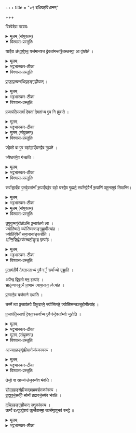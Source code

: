 +++
title = "०९ दधिग्रहविधानम्"

+++

विश्वेदेवा ऋषयः

<details><summary>मूलम् (संयुक्तम्)</summary>

याव्ँवा अ॑ध्व॒र्युश्च॒ यज॑मानश्च दे॒वता॑मन्तरि॒तस्तस्या॒ आ वृ॑श्च्येते प्राजाप॒त्यन्द॑धिग्र॒हङ्गृ॑ह्णीयात्प्र॒जाप॑ति॒स्सर्वा॑ दे॒वता॑ दे॒वता॑भ्य ए॒व नि ह्नु॑वाते
</details>

<details open><summary>विश्वास-प्रस्तुतिः</summary>

याव्ँवा अ॑ध्व॒र्युश्च॒ यज॑मानश्च दे॒वता॑मन्तरि॒तस्तस्या॒ आ वृ॑श्च्येते ।  
</details>

<details><summary>मूलम्</summary>

याव्ँवा अ॑ध्व॒र्युश्च॒ यज॑मानश्च दे॒वता॑मन्तरि॒तस्तस्या॒ आ वृ॑श्च्येते ।  
</details>

<details><summary>भट्टभास्कर-टीका</summary>

1अथास्य दधिग्रहस्य ब्राह्मणम् - यां वा इत्यादि ॥ यां देवतामन्तरितः अन्तर्हितां कुरुतः, लुप्तभागत्वात् । तस्यै तस्यास्सकाशादेव तौ आवृश्च्येते हियेते ।
</details>

<details open><summary>विश्वास-प्रस्तुतिः</summary>

प्रा॒जा॒प॒त्यन्द॑धिग्र॒हङ्गृ॑ह्णीयात् ।  
</details>

<details><summary>मूलम्</summary>

प्रा॒जा॒प॒त्यन्द॑धिग्र॒हङ्गृ॑ह्णीयात् ।  
</details>

<details><summary>भट्टभास्कर-टीका</summary>

तत्परिहारार्थं प्राजापत्यं दधिग्रहं गृह्णीयात् ।
</details>

<details open><summary>विश्वास-प्रस्तुतिः</summary>

प्र॒जाप॑ति॒स्सर्वा॑ दे॒वता॑ दे॒वता॑भ्य ए॒व नि ह्नु॑वाते ।  
</details>

<details><summary>मूलम्</summary>

प्र॒जाप॑ति॒स्सर्वा॑ दे॒वता॑ दे॒वता॑भ्य ए॒व नि ह्नु॑वाते ।  
</details>

<details><summary>भट्टभास्कर-टीका</summary>

प्रजापतिस्सर्वदेवतात्मकः सर्वदेवतोपकारार्थमेवान्तरायस्य निह्नवः कृतो भवति योध्वर्युयजमानाभ्यामेकस्यै देवतायै हविरन्तरायः कृतः, सर्वदेवतानां दधिग्रहद्वारेण हविर्लाभहेतुस्सम्पन्न इति ॥
</details>

<details><summary>मूलम् (संयुक्तम्)</summary>

ज्ये॒ष्ठो वा ए॒ष ग्रहा॑णा॒य्ँयस्यै॒ष गृ॒ह्यते॒ ज्यैष्ठ्य॑मे॒व ग॑च्छति॒ सर्वा॑सा॒व्ँवा ए॒तद्दे॒वता॑नाँ रू॒पय्ँयदे॒ष ग्रहो॒ यस्यै॒ष गृ॒ह्यते॒ सर्वा॑ण्ये॒वैनँ॑ रू॒पाणि॑ पशू॒नामुप॑ तिष्ठन्ति
</details>

<details open><summary>विश्वास-प्रस्तुतिः</summary>

ज्ये॒ष्ठो वा ए॒ष ग्रहा॑णा॒य्ँयस्यै॒ष गृ॒ह्यते ।

ज्यैष्ठ्य॑मे॒व ग॑च्छति ।  
</details>

<details><summary>मूलम्</summary>

ज्ये॒ष्ठो वा ए॒ष ग्रहा॑णा॒य्ँयस्यै॒ष गृ॒ह्यते ।

ज्यैष्ठ्य॑मे॒व ग॑च्छति ।  
</details>

<details><summary>भट्टभास्कर-टीका</summary>

2ज्येष्ठो वा इत्यादि ॥ ज्येष्ठो वृद्धतमः । 'वृद्धस्य च' इति ज्यादशेः । ज्येष्ठकनिष्ठयोर्वृद्धत्वं ज्यैष्ठ्यम् । गुणवचने ष्यञ् ।
</details>

<details open><summary>विश्वास-प्रस्तुतिः</summary>

सर्वा॑सा॒व्ँवा ए॒तद्दे॒वता॑नाँ रू॒पय्ँयदे॒ष ग्रहो॒ यस्यै॒ष गृ॒ह्यते॒ सर्वा॑ण्ये॒वैनँ॑ रू॒पाणि॑ पशू॒नामुप॑ तिष्ठन्ति।
</details>

<details><summary>मूलम्</summary>

सर्वा॑सा॒व्ँवा ए॒तद्दे॒वता॑नाँ रू॒पय्ँयदे॒ष ग्रहो॒ यस्यै॒ष गृ॒ह्यते॒ सर्वा॑ण्ये॒वैनँ॑ रू॒पाणि॑ पशू॒नामुप॑ तिष्ठन्ति।
</details>

<details><summary>भट्टभास्कर-टीका</summary>

सर्वासामित्यादि । गतम् ॥
</details>

<details><summary>मूलम् (संयुक्तम्)</summary>

उपया॒मगृ॑हीतः [26] अ॒सि॒ प्र॒जाप॑तये त्वा॒ ज्योति॑ष्मते॒ ज्योति॑ष्मन्तङ्गृह्णा॒मीत्या॑ह॒ ज्योति॑रे॒वैनँ॑ समा॒नाना॑ङ्करोत्यग्निजि॒ह्वेभ्य॑स्त्वर्ता॒युभ्य॒ इत्या॑है॒ताव॑ती॒र्वै दे॒वता॒स्ताभ्य॑ ए॒वैन॒ँ॒ सर्वा॑भ्यो गृह्णा॒त्यपे॑न्द्र द्विष॒तो मन॒ इत्या॑ह॒ भ्रातृ॑व्यापनुत्त्यै प्रा॒णाय॑ त्वापा॒नाय॒ त्वेत्या॑ह प्रा॒णाने॒व यज॑माने दधाति॒ तस्मै॑ त्वा प्र॒जाप॑तये विभू॒दाव्ने॒ ज्योति॑ष्मते॒ ज्योति॑ष्मन्तञ्जुहोमि [27]  इत्या॑ह प्र॒जाप॑ति॒स्सर्वा॑ दे॒वता॒स्सर्वा॑भ्य ए॒वैन॑न्दे॒वता॑भ्यो जुहोति
</details>

<details open><summary>विश्वास-प्रस्तुतिः</summary>

उ॒प॒या॒मगृ॑हीतोऽसि  प्र॒जाप॑तये त्वा ।   
ज्योति॑ष्मते॒ ज्योति॑ष्मन्तङ्गृह्णा॒मीत्या॑ह ।   
ज्योति॑रे॒वैनँ॑ समा॒नाना॑ङ्करोति ।   
अ॒ग्नि॒जि॒ह्वेभ्य॑स्त्वर्ता॒युभ्य॒ इत्या॑ह ।   
</details>

<details><summary>मूलम्</summary>

उ॒प॒या॒मगृ॑हीतोऽसि  प्र॒जाप॑तये त्वा ।   
ज्योति॑ष्मते॒ ज्योति॑ष्मन्तङ्गृह्णा॒मीत्या॑ह ।   
ज्योति॑रे॒वैनँ॑ समा॒नाना॑ङ्करोति ।   
अ॒ग्नि॒जि॒ह्वेभ्य॑स्त्वर्ता॒युभ्य॒ इत्या॑ह ।   
</details>

<details><summary>भट्टभास्कर-टीका</summary>

3अथ मन्त्रपदानि व्याचष्टे - उपयामगृहीत इति ॥ ज्योतिः द्युतिमन्तं समानानां मध्ये यजमानं करोति ।
</details>

<details open><summary>विश्वास-प्रस्तुतिः</summary>

ए॒ताव॑ती॒र्वै दे॒वता॒स्ताभ्य॑ ए॒वैन॒ँ॒ सर्वा॑भ्यो गृह्णा॒ति  ।  

अपे॑न्द्र द्विष॒तो मन॒ इत्या॑ह ।  
भ्रातृ॑व्यापनुत्त्यै प्रा॒णाय॑ त्वापा॒नाय॒ त्वेत्या॑ह ।   

प्रा॒णाने॒व यज॑माने दधाति ।  

तस्मै॑ त्वा प्र॒जाप॑तये विभू॒दाव्ने॒ ज्योति॑ष्मते॒ ज्योति॑ष्मन्तञ्जुहोमीत्या॑ह ।   

प्र॒जाप॑ति॒स्सर्वा॑ दे॒वता॒स्सर्वा॑भ्य ए॒वैन॑न्दे॒वता॑भ्यो जुहोति ।  
</details>

<details><summary>मूलम्</summary>

ए॒ताव॑ती॒र्वै दे॒वता॒स्ताभ्य॑ ए॒वैन॒ँ॒ सर्वा॑भ्यो गृह्णा॒ति  ।  

अपे॑न्द्र द्विष॒तो मन॒ इत्या॑ह ।  
भ्रातृ॑व्यापनुत्त्यै प्रा॒णाय॑ त्वापा॒नाय॒ त्वेत्या॑ह ।   

प्रा॒णाने॒व यज॑माने दधाति ।  

तस्मै॑ त्वा प्र॒जाप॑तये विभू॒दाव्ने॒ ज्योति॑ष्मते॒ ज्योति॑ष्मन्तञ्जुहोमीत्या॑ह ।   

प्र॒जाप॑ति॒स्सर्वा॑ दे॒वता॒स्सर्वा॑भ्य ए॒वैन॑न्दे॒वता॑भ्यो जुहोति ।  
</details>

<details><summary>भट्टभास्कर-टीका</summary>

एतावतीः एतावत्यः या अग्निजिह्वाद्याः पर्जन्यान्ताः एतावत्प्रमाणाः भ्रातृव्याभिभूत्यै । दासीभारादित्वात्पूर्वपदप्रकृतिस्वरत्वम् ॥
</details>

<details><summary>मूलम् (संयुक्तम्)</summary>

आज्यग्र॒हङ्गृ॑ह्णीया॒त्तेज॑स्कामस्य॒ तेजो॒ वा आज्य॑न्तेज॒स्व्ये॑व भ॑वति सोमग्र॒हङ्गृ॑ह्णीयाद्ब्रह्मवर्च॒सका॑मस्य ब्रह्मवर्च॒सव्ँवै सोमो॑ ब्रह्मवर्च॒स्ये॑व भ॑वति दधिग्र॒हङ्गृ॑ह्णीयात्प॒शुका॑म॒स्योर्ग्वै दध्यूर्क्प॒शव॑ ऊ॒र्जैवास्मा॒ ऊर्ज॑म्प॒शूनव॑ रुन्द्धे ॥ [28]  
</details>

<details open><summary>विश्वास-प्रस्तुतिः</summary>

आ॒ज्य॒ग्र॒हङ्गृ॑ह्णीया॒त्तेज॑स्कामस्य ।
</details>

<details><summary>मूलम्</summary>

आ॒ज्य॒ग्र॒हङ्गृ॑ह्णीया॒त्तेज॑स्कामस्य ।
</details>

<details><summary>भट्टभास्कर-टीका</summary>

4आज्यग्रहमित्यादयः काम्या विधयः । तेजस्कामस्य । 'शीलिकामि' इत्यादिना णः, पूर्वपदप्रकृतिस्वरत्वम्, 'अतः कृकमि' इत्यादिना सत्वम् ।
</details>

<details open><summary>विश्वास-प्रस्तुतिः</summary>

तेजो॒ वा आज्य॑न्तेज॒स्व्ये॑व भ॑वति ।  

सो॒म॒ग्र॒हङ्गृ॑ह्णीयाद्ब्रह्मवर्च॒सका॑मस्य ।  
ब्र॒ह्म॒व॒र्च॒सव्ँवै सोमो॑ ब्रह्मवर्च॒स्ये॑व भ॑वति ।  

द॒धि॒ग्र॒हङ्गृ॑ह्णीयात् प॒शुका॑म॒स्य ।  
ऊर्ग्वै दध्यूर्क्प॒शव॑ ऊ॒र्जैवास्मा॒ ऊर्ज॑म्प॒शूनव॑ रुन्द्धे ॥
</details>

<details><summary>मूलम्</summary>

तेजो॒ वा आज्य॑न्तेज॒स्व्ये॑व भ॑वति ।  

सो॒म॒ग्र॒हङ्गृ॑ह्णीयाद्ब्रह्मवर्च॒सका॑मस्य ।  
ब्र॒ह्म॒व॒र्च॒सव्ँवै सोमो॑ ब्रह्मवर्च॒स्ये॑व भ॑वति ।  

द॒धि॒ग्र॒हङ्गृ॑ह्णीयात् प॒शुका॑म॒स्य ।  
ऊर्ग्वै दध्यूर्क्प॒शव॑ ऊ॒र्जैवास्मा॒ ऊर्ज॑म्प॒शूनव॑ रुन्द्धे ॥
</details>

<details><summary>भट्टभास्कर-टीका</summary>

तेजो वा इति । तद्धेतुत्वात्ताच्छब्द्यम् । एवं सर्वत्र । 'सावेकाचः' इत्यूर्जस्तृतीयाया उदात्तत्वम् । अस्मा इत्यन्वादेशेऽशनुदात्तः । 'बर्हिषो बर्हिषि गृह्णीयात् । अंशूनुपसंगृह्य सोमं गृह्णीयात्' इत्याचार्याः ॥

इति तृतीये पञ्चमे नवमोनुवाकः ।  
</details>

